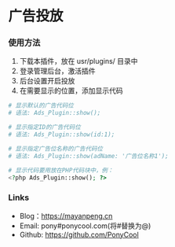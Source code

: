 # 广告投放

### 使用方法

1. 下载本插件，放在 usr/plugins/ 目录中
2. 登录管理后台，激活插件
3. 后台设置开启投放
4. 在需要显示的位置，添加显示代码

```php
# 显示默认的广告代码位
# 语法: Ads_Plugin::show();

# 显示指定ID的广告代码位
# 语法: Ads_Plugin::show(id:1);

# 显示指定广告位名称的广告代码位
# 语法: Ads_Plugin::show(adName: '广告位名称1');

# 显示代码要用放在PHP代码块中，例：
<?php Ads_Plugin::show(); ?>
```

### Links

- Blog：https://mayanpeng.cn
- Email: pony#ponycool.com(将#替换为@)
- Github: https://github.com/PonyCool
